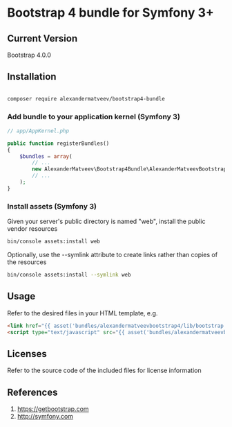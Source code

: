Bootstrap 4 bundle for Symfony 3+
=======================

## Current Version

Bootstrap 4.0.0

## Installation

``` bash

composer require alexandermatveev/bootstrap4-bundle

```

### Add bundle to your application kernel (Symfony 3)

``` php
// app/AppKernel.php

public function registerBundles()
{
    $bundles = array(
        // ...
        new AlexanderMatveev\Bootstrap4Bundle\AlexanderMatveevBootstrap4Bundle(),
        // ...
    );
}
```

### Install assets (Symfony 3)

Given your server's public directory is named "web", install the public vendor resources

``` bash
bin/console assets:install web
```

Optionally, use the --symlink attribute to create links rather than copies of the resources 

``` bash
bin/console assets:install --symlink web
```

## Usage

Refer to the desired files in your HTML template, e.g.

``` html
<link href="{{ asset('bundles/alexandermatveevbootstrap4/lib/bootstrap.min.css') }}" rel="stylesheet">
<script type="text/javascript" src="{{ asset('bundles/alexandermatveevbootstrap4/lib/bootstrap.min.js') }}"></script>
```

## Licenses

Refer to the source code of the included files for license information

## References

1. https://getbootstrap.com
2. http://symfony.com

